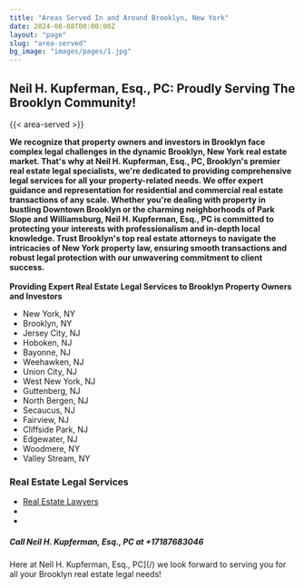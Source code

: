 ```yaml
---
title: "Areas Served In and Around Brooklyn, New York"
date: 2024-08-08T00:00:00Z
layout: "page"
slug: "area-served"
bg_image: "images/pages/1.jpg"
---
```


## Neil H. Kupferman, Esq., PC: Proudly Serving The Brooklyn Community!

{{< area-served >}}

**We recognize that property owners and investors in Brooklyn face complex legal challenges in the dynamic Brooklyn, New York real estate market. That's why at Neil H. Kupferman, Esq., PC, Brooklyn's premier real estate legal specialists, we're dedicated to providing comprehensive legal services for all your property-related needs. We offer expert guidance and representation for residential and commercial real estate transactions of any scale. Whether you're dealing with property in bustling Downtown Brooklyn or the charming neighborhoods of Park Slope and Williamsburg, Neil H. Kupferman, Esq., PC is committed to protecting your interests with professionalism and in-depth local knowledge. Trust Brooklyn's top real estate attorneys to navigate the intricacies of New York property law, ensuring smooth transactions and robust legal protection with our unwavering commitment to client success.**\
<br>
**Providing Expert Real Estate Legal Services to Brooklyn Property Owners and Investors**

- New York, NY
- Brooklyn, NY
- Jersey City, NJ
- Hoboken, NJ
- Bayonne, NJ
- Weehawken, NJ
- Union City, NJ
- West New York, NJ
- Guttenberg, NJ
- North Bergen, NJ
- Secaucus, NJ
- Fairview, NJ
- Cliffside Park, NJ
- Edgewater, NJ
- Woodmere, NY
- Valley Stream, NY


### **Real Estate Legal Services**

- [Real Estate Lawyers](/)
- 
- 

##### **Call Neil H. Kupferman, Esq., PC at +17187683046**

Here at Neil H. Kupferman, Esq., PC](/) we look forward to serving you for all your Brooklyn real estate legal needs!
